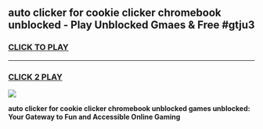 
## auto clicker for cookie clicker chromebook unblocked - Play Unblocked Gmaes & Free #gtju3
<h3>
<a href="https://news.freeplayer.one?title=auto_clicker_for_cookie_clicker_chromebook_unblocked&ref=26F">CLICK TO PLAY</a></h3>
<hr>

<h3>
<a href="https://news.freeplayer.one?title=auto_clicker_for_cookie_clicker_chromebook_unblocked&ref=26F">CLICK 2 PLAY</a>
  
</h3>

<a href="https://news.freeplayer.one?title=auto_clicker_for_cookie_clicker_chromebook_unblocked&ref=26F/"><img src="https://clearcache.store/games.png"></a>


**auto clicker for cookie clicker chromebook unblocked games unblocked: Your Gateway to Fun and Accessible Online Gaming**
